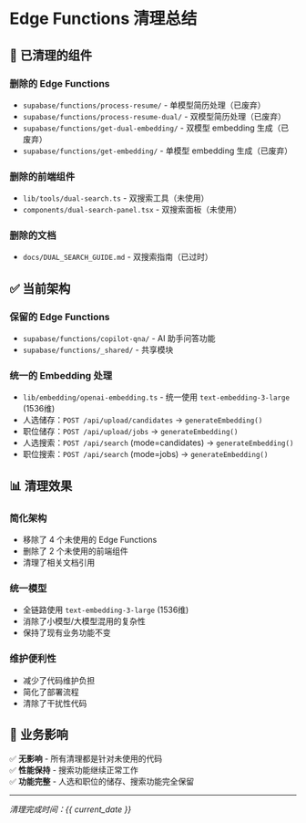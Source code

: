 # Edge Functions 清理总结

## 🧹 已清理的组件

### 删除的 Edge Functions
- `supabase/functions/process-resume/` - 单模型简历处理（已废弃）
- `supabase/functions/process-resume-dual/` - 双模型简历处理（已废弃）
- `supabase/functions/get-dual-embedding/` - 双模型 embedding 生成（已废弃）
- `supabase/functions/get-embedding/` - 单模型 embedding 生成（已废弃）

### 删除的前端组件
- `lib/tools/dual-search.ts` - 双搜索工具（未使用）
- `components/dual-search-panel.tsx` - 双搜索面板（未使用）

### 删除的文档
- `docs/DUAL_SEARCH_GUIDE.md` - 双搜索指南（已过时）

## ✅ 当前架构

### 保留的 Edge Functions
- `supabase/functions/copilot-qna/` - AI 助手问答功能
- `supabase/functions/_shared/` - 共享模块

### 统一的 Embedding 处理
- `lib/embedding/openai-embedding.ts` - 统一使用 `text-embedding-3-large` (1536维)
- 人选储存：`POST /api/upload/candidates` → `generateEmbedding()`
- 职位储存：`POST /api/upload/jobs` → `generateEmbedding()`
- 人选搜索：`POST /api/search` (mode=candidates) → `generateEmbedding()`
- 职位搜索：`POST /api/search` (mode=jobs) → `generateEmbedding()`

## 📊 清理效果

### 简化架构
- 移除了 4 个未使用的 Edge Functions
- 删除了 2 个未使用的前端组件
- 清理了相关文档引用

### 统一模型
- 全链路使用 `text-embedding-3-large` (1536维)
- 消除了小模型/大模型混用的复杂性
- 保持了现有业务功能不变

### 维护便利性
- 减少了代码维护负担
- 简化了部署流程
- 清除了干扰性代码

## 🚀 业务影响

✅ **无影响** - 所有清理都是针对未使用的代码  
✅ **性能保持** - 搜索功能继续正常工作  
✅ **功能完整** - 人选和职位的储存、搜索功能完全保留

---

*清理完成时间：{{ current_date }}* 